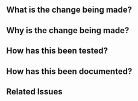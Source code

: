 ## What is the change being made?

## Why is the change being made?

## How has this been tested?

## How has this been documented?

## Related Issues